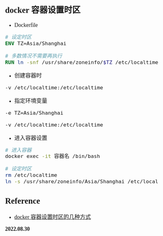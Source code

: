 <font size=4 face='楷体'>

## docker 容器设置时区

- Dockerfile

```Dockerfile
# 设定时区
ENV TZ=Asia/Shanghai

# 多数情况不需要再执行
RUN ln -snf /usr/share/zoneinfo/$TZ /etc/localtime && echo $TZ > /etc/timezone
```

- 创建容器时

```bash
-v /etc/localtime:/etc/localtime
```

- 指定环境变量

```bash
-e TZ=Asia/Shanghai
```

```bash
-v /etc/localtime:/etc/localtime
```

- 进入容器设置

```bash
# 进入容器
docker exec -it 容器名 /bin/bash

# 设定时区
rm /etc/localtime
ln -s /usr/share/zoneinfo/Asia/Shanghai /etc/localtime
```

## Reference

- [docker 容器设置时区的几种方式](https://blog.csdn.net/u013302168/article/details/125297770)

**2022.08.30**
